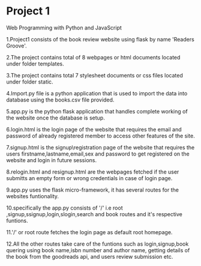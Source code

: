 # Project 1

Web Programming with Python and JavaScript



1.Project1 consists of the book review website using flask by name 'Readers Groove'.

2.The project contains total of 8 webpages or html documents located under folder templates.

3.The project contains total 7 stylesheet documents or css files located under folder static.

4.Import.py file is a python application that is used to import the data into database using the books.csv file provided.

5.app.py is the python flask application that handles complete working of the website once the database is setup.

6.login.html is the login page of the website that requires the email and password of already registered member to access other features of the site.

7.signup.html is the signup\registration page of the website that requires the users firstname,lastname,email,sex and password to get registered on the website and login in future sessions.

8.relogin.html and resignup.html are the webpages fetched if the user submitts an empty form or wrong credentials in case of login page.

9.app.py uses the flask micro-framework, it has several routes for the websites funtionality.

10.specifically the app.py consists of '/' i.e root ,signup,ssignup,login,slogin,search and book routes and it's respective funtions.

11.'/' or root route fetches the login page as default root homepage.

12.All the other routes take care of the funtions such as login,signup,book quering using book name,isbn number and author name, getting details of the book from the goodreads api, and users review submission etc.